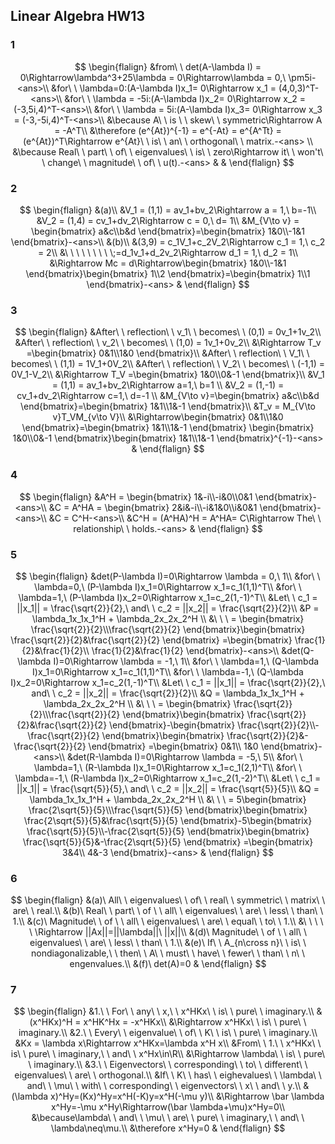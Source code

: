## Linear Algebra HW13

### 1

$$
\begin{flalign}
&from\ \ det(A-\lambda I) = 0\Rightarrow\lambda^3+25\lambda = 0\Rightarrow\lambda = 0,\ \pm5i-<ans>\\
&for\ \ \lambda=0:(A-\lambda I)x_1= 0\Rightarrow x_1 = (4,0,3)^T-<ans>\\
&for\ \ \lambda = -5i:(A-\lambda I)x_2= 0\Rightarrow x_2 = (-3,5i,4)^T-<ans>\\
&for\ \ \lambda = 5i:(A-\lambda I)x_3= 0\Rightarrow x_3 = (-3,-5i,4)^T-<ans>\\
&\because A\ \ is \ \ skew\ \ symmetric\Rightarrow A = -A^T\\
&\therefore (e^{At})^{-1} = e^{-At} = e^{A^Tt} = (e^{At})^T\Rightarrow e^{At}\ \ is\ \ an\ \ orthogonal\ \ matrix.-<ans> \\
&\because Real\ \  part\ \ of\ \ eigenvalues\ \ is\ \ zero\Rightarrow it\ \ won't\ \ change\ \ magnitude\ \ of\ \ u(t).-<ans>
&
&
\end{flalign}
$$

### 2

$$
\begin{flalign}
&(a)\\
&V_1 = (1,1) = av_1+bv_2\Rightarrow a = 1,\ b=-1\\
&V_2 = (1,4) = cv_1+dv_2\Rightarrow c = 0,\ d= 1\\
&M_{V\to v} = \begin{bmatrix}
a&c\\b&d
\end{bmatrix}=\begin{bmatrix}
1&0\\-1&1
\end{bmatrix}-<ans>\\
&(b)\\
&(3,9) = c_1V_1+c_2V_2\Rightarrow c_1 = 1,\ c_2 = 2\\
&\ \ \ \ \ \ \ \ \;=d_1v_1+d_2v_2\Rightarrow d_1 = 1,\ d_2 = 1\\
&\Rightarrow Mc = d\Rightarrow\begin{bmatrix}
1&0\\-1&1
\end{bmatrix}\begin{bmatrix}
1\\2
\end{bmatrix}=\begin{bmatrix}
1\\1
\end{bmatrix}-<ans>
&
\end{flalign}
$$

### 3

$$
\begin{flalign}
&After\ \ reflection\ \ v_1\ \ becomes\ \ (0,1) = 0v_1+1v_2\\
&After\ \ reflection\ \ v_2\ \ becomes\ \ (1,0) = 1v_1+0v_2\\
&\Rightarrow T_v =\begin{bmatrix}
0&1\\1&0
\end{bmatrix}\\
&After\ \ reflection\ \ V_1\ \ becomes\ \ (1,1) = 1V_1+0V_2\\
&After\ \ reflection\ \ V_2\ \ becomes\ \ (-1,1) = 0V_1-V_2\\
&\Rightarrow T_V =\begin{bmatrix}
1&0\\0&-1
\end{bmatrix}\\
&V_1 = (1,1) = av_1+bv_2\Rightarrow a=1,\ b=1 \\
&V_2 = (1,-1) = cv_1+dv_2\Rightarrow c=1,\ d=-1 \\
&M_{V\to v}=\begin{bmatrix}
a&c\\b&d
\end{bmatrix}=\begin{bmatrix}
1&1\\1&-1
\end{bmatrix}\\
&T_v = M_{V\to v}T_VM_{v\to V}\\
&\Rightarrow\begin{bmatrix}
0&1\\1&0
\end{bmatrix}=\begin{bmatrix}
1&1\\1&-1
\end{bmatrix}
\begin{bmatrix}
1&0\\0&-1
\end{bmatrix}\begin{bmatrix}
1&1\\1&-1
\end{bmatrix}^{-1}-<ans>
&
\end{flalign}
$$

### 4

$$
\begin{flalign}
&A^H = \begin{bmatrix}
1&-i\\-i&0\\0&1
\end{bmatrix}-<ans>\\
&C = A^HA = \begin{bmatrix}
2&i&-i\\-i&1&0\\i&0&1
\end{bmatrix}-<ans>\\
&C = C^H-<ans>\\
&C^H = (A^HA)^H = A^HA= C\Rightarrow The\ \ relationship\ \ holds.-<ans>
&
\end{flalign}
$$

### 5

$$
\begin{flalign}
&det(P-\lambda I)=0\Rightarrow \lambda = 0,\ 1\\
&for\ \ \lambda=0,\ (P-\lambda I)x_1=0\Rightarrow x_1=c_1(1,1)^T\\
&for\ \ \lambda=1,\ (P-\lambda I)x_2=0\Rightarrow x_1=c_2(1,-1)^T\\
&Let\ \ c_1 = ||x_1|| = \frac{\sqrt{2}}{2},\ and\ \ c_2 = ||x_2|| = \frac{\sqrt{2}}{2}\\
&P = \lambda_1x_1x_1^H + \lambda_2x_2x_2^H \\
&\ \ \ = \begin{bmatrix}
\frac{\sqrt{2}}{2}\\\frac{\sqrt{2}}{2}
\end{bmatrix}\begin{bmatrix}
\frac{\sqrt{2}}{2}&\frac{\sqrt{2}}{2}
\end{bmatrix}
=\begin{bmatrix}
\frac{1}{2}&\frac{1}{2}\\
\frac{1}{2}&\frac{1}{2}
\end{bmatrix}-<ans>\\
&det(Q-\lambda I)=0\Rightarrow \lambda = -1,\ 1\\
&for\ \ \lambda=1,\ (Q-\lambda I)x_1=0\Rightarrow x_1=c_1(1,1)^T\\
&for\ \ \lambda=-1,\ (Q-\lambda I)x_2=0\Rightarrow x_1=c_2(1,-1)^T\\
&Let\ \ c_1 = ||x_1|| = \frac{\sqrt{2}}{2},\ and\ \ c_2 = ||x_2|| = \frac{\sqrt{2}}{2}\\
&Q = \lambda_1x_1x_1^H + \lambda_2x_2x_2^H \\
&\ \ \ = \begin{bmatrix}
\frac{\sqrt{2}}{2}\\\frac{\sqrt{2}}{2}
\end{bmatrix}\begin{bmatrix}
\frac{\sqrt{2}}{2}&\frac{\sqrt{2}}{2}
\end{bmatrix}-\begin{bmatrix}
\frac{\sqrt{2}}{2}\\-\frac{\sqrt{2}}{2}
\end{bmatrix}\begin{bmatrix}
\frac{\sqrt{2}}{2}&-\frac{\sqrt{2}}{2}
\end{bmatrix}
=\begin{bmatrix}
0&1\\
1&0
\end{bmatrix}-<ans>\\
&det(R-\lambda I)=0\Rightarrow \lambda = -5,\ 5\\
&for\ \ \lambda=1,\ (R-\lambda I)x_1=0\Rightarrow x_1=c_1(2,1)^T\\
&for\ \ \lambda=-1,\ (R-\lambda I)x_2=0\Rightarrow x_1=c_2(1,-2)^T\\
&Let\ \ c_1 = ||x_1|| = \frac{\sqrt{5}}{5},\ and\ \ c_2 = ||x_2|| = \frac{\sqrt{5}}{5}\\
&Q = \lambda_1x_1x_1^H + \lambda_2x_2x_2^H \\
&\ \ \ = 5\begin{bmatrix}
\frac{2\sqrt{5}}{5}\\\frac{\sqrt{5}}{5}
\end{bmatrix}\begin{bmatrix}
\frac{2\sqrt{5}}{5}&\frac{\sqrt{5}}{5}
\end{bmatrix}-5\begin{bmatrix}
\frac{\sqrt{5}}{5}\\-\frac{2\sqrt{5}}{5}
\end{bmatrix}\begin{bmatrix}
\frac{\sqrt{5}}{5}&-\frac{2\sqrt{5}}{5}
\end{bmatrix}
=\begin{bmatrix}
3&4\\
4&-3
\end{bmatrix}-<ans>
&
\end{flalign}
$$

### 6

$$
\begin{flalign}
&(a)\ All\ \ eigenvalues\ \ of\ \ real\ \ symmetric\ \ matrix\ \ are\ \ real.\\
&(b)\ Real\ \ part\ \ of \ \ all\ \ eigenvalues\ \ are\ \ less\ \ than\ \ 1.\\
&(c)\ Magnitude\ \ of \ \ all\ \ eigenvalues\ \ are\ \ equal\ \ to\ \ 1.\\
&\ \ \ \ \ \Rightarrow ||Ax||=||\lambda||\ ||x||\\
&(d)\ Magnitude\ \ of \ \ all\ \ eigenvalues\ \ are\ \ less\ \ than\ \ 1.\\
&(e)\ If\ \ A_{n\cross n}\ \ is\ \ nondiagonalizable,\ \ then\ \ A\ \ must\ \ have\ \ fewer\ \ than\ \ n\  \ engenvalues.\\
&(f)\ det(A)=0
&
\end{flalign}
$$

### 7

$$
\begin{flalign}
&1.\ \ For\ \ any\ \ x,\ \  x^HKx\ \ is\ \ pure\ \  imaginary.\\
&(x^HKx)^H = x^HK^Hx = -x^HKx\\
&\Rightarrow x^HKx\ \ is\ \ pure\ \  imaginary.\\
&2.\ \ Every\ \  eigenvalue\ \  of\ \ K\ \  is\ \  pure\ \  imaginary.\\
&Kx = \lambda x\Rightarrow x^HKx=\lambda x^H x\\
&From\ \ 1.\ \ x^HKx\ \ is\ \ pure\ \  imaginary,\ \ and\ \ x^Hx\in\R\\
&\Rightarrow \lambda\ \  is\ \  pure\ \  imaginary.\\
&3.\ \ Eigenvectors\ \  corresponding\ \  to\ \ different\ \ eigenvalues\ \ are\ \ orthogonal.\\
&If\ \ K\ \ has\ \ eighevalues\ \ \lambda\ \ and\ \ \mu\ \ with\ \ corresponding\ \ eigenvectors\ \ x\ \ and\ \ y.\\
&(\lambda x)^Hy=(Kx)^Hy=x^H(-K)y=x^H(-\mu y)\\
&\Rightarrow \bar \lambda x^Hy=-\mu x^Hy\Rightarrow(\bar \lambda+\mu)x^Hy=0\\
&\because\lambda\ \ and\ \ \mu\ \ are\ \ pure\ \  imaginary,\ \ and\ \ \lambda\neq\mu.\\
&\therefore x^Hy=0
&
\end{flalign}
$$

